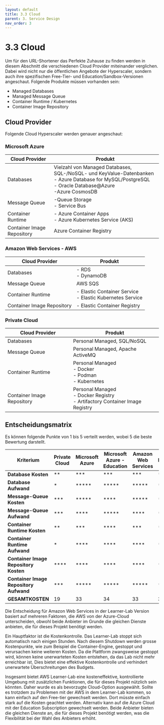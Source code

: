 ```yaml
---
layout: default
title: 3.3 Cloud
parent: 3. Service Design
nav_order: 3
---
```


# 3.3 Cloud

Um für den URL-Shortener das Perfekte Zuhause zu finden werden in diesem Abschnitt die verschiedenen Cloud Provider miteinander verglichen. Dabei wird nicht nur die öffentlichen Angebote der Hyperscaler, sondern auch ihre spezifischen Free-Tier- und Education/Sandbox-Versionen angeschaut. Folgende Produkte müssen vorhanden sein:

- Managed Databases
- Managed Message Queue
- Container Runtime / Kubernetes
- Container Image Repository

## Cloud Provider

Folgende Cloud Hyperscaler werden genauer angeschaut:

### Microsoft Azure

| **Cloud Provider**         | **Produkt**                                                                                                                                                  |
| -------------------------- | ------------------------------------------------------------------------------------------------------------------------------------------------------------ |
| Databases                  | Vielzahl von Managed Databases, SQL-/NoSQL- und KeyValue-Datenbanken <br>- Azure Database for MySQL/PostgreSQL<br>- Oracle Database@Azure<br>-Azure CosmosDB |
| Message Queue              | -Queue Storage<br>- Service Bus                                                                                                                              |
| Container Runtime          | - Azure Container Apps<br>- Azure Kubernetes Service (AKS)                                                                                                   |
| Container Image Repository | Azure Container Registry                                                                                                                                     |

### Amazon Web Services - AWS

| **Cloud Provider**         | **Produkt**                                                 |
| -------------------------- | ----------------------------------------------------------- |
| Databases                  | - RDS<br>- DynamoDB                                         |
| Message Queue              | AWS SQS                                                     |
| Container Runtime          | - Elastic Container Service<br>- Elastic Kubernetes Service |
| Container Image Repository | - Elastic Container Registry                                |

### Private Cloud

| **Cloud Provider**         | **Produkt**                                                                     |
| -------------------------- | ------------------------------------------------------------------------------- |
| Databases                  | Personal Managed, SQL/NoSQL                                                     |
| Message Queue              | Personal Managed, Apache ActiveMQ                                               |
| Container Runtime          | Personal Managed<br>- Docker<br>- Podman<br>- Kubernetes                        |
| Container Image Repository | Personal Managed<br>- Docker Registry<br>- Artifactory Container Image Registry |

## Entscheidungsmatrix

Es können folgende Punkte von 1 bis 5 verteilt werden, wobei 5 die beste Bewertung darstellt.

| **Kriterium**                          | **Private Cloud** | **Microsoft Azure** | **Microsoft Azure - Education** | **Amazon Web Services** | **AWS - Learner-Lab** | **AWS - Free Tier** |
| -------------------------------------- | ----------------- | ------------------- | ------------------------------- | ----------------------- | --------------------- | ------------------- |
| **Database Kosten**                    | \*\*              | \*\*\*              | \*\*\*                         | \*\*\*                  | \*\*\*\*\*            | \*\*\*              |
| **Database Aufwand**                   | \*                | \*\*\*\*\*          | \*\*\*\*\*                      | \*\*\*\*\*              | \*\*\*                | \*\*\*\*            |
| **Message-Queue Kosten**               | \*\*\*            | \*\*\*\*\*          | \*\*\*\*                        | \*\*\*\*\*              | \*\*\*\*\*            | \*\*\*\*\*          |
| **Message-Queue Aufwand**              | \*\*\*            | \*\*\*\*            | \*\*\*\*\*                      | \*\*\*\*                | \*\*\*                | \*\*\*\*\*          |
| **Container Runtime Kosten**           | \*\*              | \*\*\*              | \*\*\*\*                        | \*\*\*                  | \*\*\*\*\*            | \*\*                |
| **Container Runtime Aufwand**          | \*                | \*\*\*\*            | \*\*\*\*                        | \*\*\*\*                | \*\*\*\*              | \*\*\*\*            |
| **Container Image Repository Kosten**  | \*\*\*\*          | \*\*\*\*            | \*\*\*\*                        | \*\*\*\*                | \*\*\*\*\*            | \*\*                |
| **Container Image Repository Aufwand** | \*\*\*            | \*\*\*\*\*          | \*\*\*\*\*                      | \*\*\*\*\*              | \*\*\*\*\*            | \*\*\*\*            |
| **GESAMTKOSTEN**                       | 19                | 33                  | 34                              | 33                      | 35                    | 29                  |

Die Entscheidung für Amazon Web Services in der Learner-Lab Version basiert auf mehreren Faktoren, die AWS von der Azure-Cloud unterscheiden, obwohl beide Anbieter im Grunde die gleichen Dienste anbieten, die für dieses Projekt benötigt werden.

Ein Hauptfaktor ist die Kostenkontrolle. Das Learner-Lab stoppt sich automatisch nach einigen Stunden. Nach diesem Shutdown werden grosse Kostenpunkte, wie zum Beispiel die Container-Engine, gestoppt und verursachen keine weiteren Kosten. Da die Plattform zwangsweise gestoppt wird, können keine unerwarteten Kosten entstehen, da das Lab nicht mehr erreichbar ist. Dies bietet eine effektive Kostenkontrolle und verhindert unerwartete Überschreitungen des Budgets.

Insgesamt bietet AWS Learner-Lab eine kosteneffektive, kontrollierte Umgebung mit zusätzlichen Funktionen, die für dieses Projekt nützlich sein könnten. Daher wurde es als bevorzugte Cloud-Option ausgewählt. Sollte es trotzdem zu Problemen mit der AWS in dem Learner-Lab kommen, so kann einfach auf den Free-tier gewechselt werden. Dort müsste einfach stark auf die Kosten geachtet werden. Alternativ kann auf die Azure Cloud mit der Education Subscription gewechselt werden. Beide Anbieter bieten die gleichen Dienste an, die für dieses Projekt benötigt werden, was die Flexibilität bei der Wahl des Anbieters erhöht.

